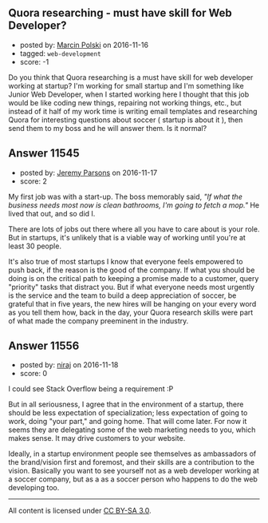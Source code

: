 ## Quora researching - must have skill for Web Developer?

- posted by: [Marcin Polski](https://stackexchange.com/users/8800251/marcin-polski) on 2016-11-16
- tagged: `web-development`
- score: -1

Do you think that Quora researching is a must have skill for web developer working at startup? I'm working for small startup and I'm something like Junior Web Developer, when I started working here I thought that this job would be like coding new things, repairing not working things, etc., but instead of it half of my work time is writing email templates and researching Quora for interesting questions about soccer ( startup is about it ), then send them to my boss and he will answer them. Is it normal?


## Answer 11545

- posted by: [Jeremy Parsons](https://stackexchange.com/users/497810/jeremy-parsons) on 2016-11-17
- score: 2

My first job was with a start-up. The boss memorably said, *"If what the business needs most now is clean bathrooms, I'm going to fetch a mop."* He lived that out, and so did I. 

There are lots of jobs out there where all you have to care about is your role. But in startups, it's unlikely that is a viable way of working until you're at least 30 people.

It's also true of most startups I know that everyone feels empowered to push back, if the reason is the good of the company. If what you should be doing is on the critical path to keeping a promise made to a customer, query "priority" tasks that distract you. But if what everyone needs most urgently is the service and the team to build a deep appreciation of soccer, be grateful that in five years, the new hires will be hanging on your every word as you tell them how, back in the day, your Quora research skills were part of what made the company preeminent in the industry.


## Answer 11556

- posted by: [niraj](https://stackexchange.com/users/9659943/niraj) on 2016-11-18
- score: 0

I could see Stack Overflow being a requirement :P

But in all seriousness, I agree that in the environment of a startup, there should be less expectation of specialization; less expectation of going to work, doing "your part," and going home. That will come later. For now it seems they are delegating some of the web marketing needs to you, which makes sense. It may drive customers to your website.

Ideally, in a startup environment people see themselves as ambassadors of the brand/vision first and foremost, and their skills are a contribution to the vision. Basically you want to see yourself not as a web developer working at a soccer company, but as a as a soccer person who happens to do the web developing too.



---

All content is licensed under [CC BY-SA 3.0](https://creativecommons.org/licenses/by-sa/3.0/).
